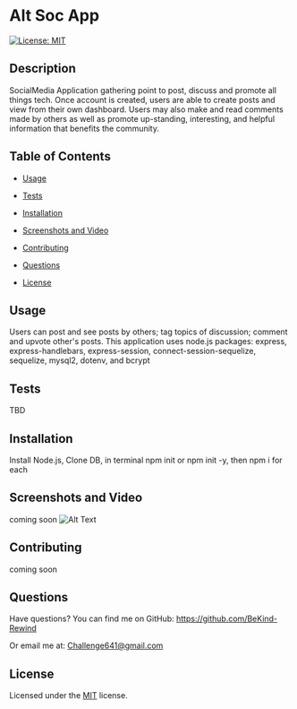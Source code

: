 # Alt Soc App

[![License: MIT](https://img.shields.io/badge/License-MIT-yellow.svg)](https://choosealicense.com/licenses/mit/)

## Description
SocialMedia Application gathering point to post, discuss and promote all things tech. Once account is created, users are able to create posts and view from their own dashboard. Users may also make and read comments made by others as well as promote up-standing, interesting, and helpful information that benefits the community.

## Table of Contents
  - [Usage](#usage)
  - [Tests](#tests)
  - [Installation](#installation)
  - [Screenshots and Video](#screenshots_video)
  - [Contributing](#contributing)
  - [Questions](#questions)

  - [License](#license)
      


## Usage
Users can post and see posts by others; tag topics of discussion; comment and upvote other's posts. This application uses node.js packages: express, express-handlebars, express-session, connect-session-sequelize, sequelize, mysql2, dotenv, and bcrypt



## Tests
TBD



## Installation
Install Node.js, Clone DB, in terminal npm init or npm init -y, then npm i <package name> for each 


## Screenshots and Video
coming soon
![Alt Text](./images/screenshot.png)



## Contributing
coming soon



## Questions

Have questions?
You can find me on GitHub:
https://github.com/BeKind-Rewind

Or email me at:
Challenge641@gmail.com


## License

Licensed under the [MIT](https://choosealicense.com/licenses/mit/) license.
    